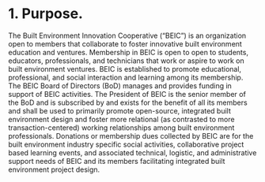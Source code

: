 # 1. Purpose.

The Built Environment Innovation Cooperative (“BEIC”) is an organization open to members that collaborate to foster innovative built environment education and ventures.    Membership in BEIC is open to open to students, educators, professionals, and technicians that work or aspire to work on built environment ventures.  BEIC is established to promote educational, professional, and social interaction and learning among its membership.  The BEIC Board of Directors (BoD) manages and provides funding in support of BEIC activities.  The President of BEIC is the senior member of the BoD and is subscribed by and exists for the benefit of all its members and shall be used to primarily promote open-source, integrated built environment design and foster more relational (as contrasted to more transaction-centered) working relationships among built environment professionals.   Donations or membership dues collected by BEIC are for the built environment industry specific social activities, collaborative project based learning events, and associated technical, logistic, and administrative support needs of BEIC and its members facilitating integrated built environment project design.
